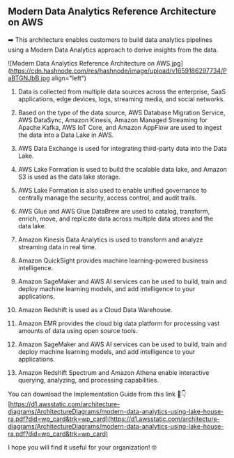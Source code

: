 ## Modern Data Analytics Reference Architecture on AWS

➡️ This architecture enables customers to build data analytics pipelines using a Modern Data Analytics approach to derive insights from the data.


![Modern Data Analytics Reference Architecture on AWS.jpg](https://cdn.hashnode.com/res/hashnode/image/upload/v1659186297734/PaBTGNJbB.jpg align="left")

1) Data is collected from multiple data sources across the enterprise, SaaS applications, edge
devices, logs, streaming media, and social networks.

2) Based on the type of the data source, AWS Database Migration Service, AWS DataSync, Amazon Kinesis, Amazon Managed Streaming for Apache Kafka, AWS IoT Core, and Amazon AppFlow are used to ingest the data into a Data Lake in AWS.

3) AWS Data Exchange is used for integrating third-party data into the Data Lake. 

4) AWS Lake Formation is used to build the scalable data lake, and Amazon S3 is used as
the data lake storage.

5) AWS Lake Formation is also used to enable unified governance to centrally manage the
security, access control, and audit trails.

6) AWS Glue and AWS Glue DataBrew are used to catalog, transform, enrich, move, and replicate
data across multiple data stores and the data lake.

7) Amazon Kinesis Data Analytics is used to transform and analyze streaming data in real
time.

8) Amazon QuickSight provides machine learning-powered business intelligence.

9) Amazon SageMaker and AWS AI services can be used to build, train and deploy
machine learning models, and add intelligence to your applications.

10) Amazon Redshift is used as a Cloud Data Warehouse.
11) Amazon EMR provides the cloud big data platform for processing vast amounts of data
using open source tools.

12) Amazon SageMaker and AWS AI services can be used to build, train and deploy
machine learning models, and add intelligence to your applications.

13) Amazon Redshift Spectrum and Amazon Athena enable interactive querying,
analyzing, and processing capabilities.

You can download the Implementation Guide from this link 👀👇
[https://d1.awsstatic.com/architecture-diagrams/ArchitectureDiagrams/modern-data-analytics-using-lake-house-ra.pdf?did=wp_card&trk=wp_card](https://d1.awsstatic.com/architecture-diagrams/ArchitectureDiagrams/modern-data-analytics-using-lake-house-ra.pdf?did=wp_card&trk=wp_card)

I hope you will find it useful for your organization! 🤓